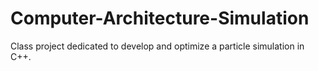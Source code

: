 # Computer-Architecture-Simulation
Class project dedicated to develop and optimize a particle simulation in C++.
